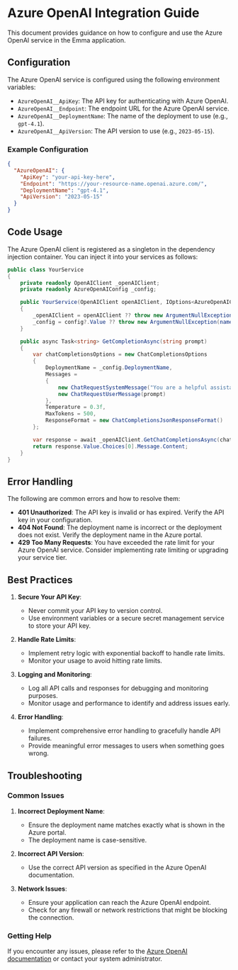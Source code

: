 # Azure OpenAI Integration Guide

This document provides guidance on how to configure and use the Azure OpenAI service in the Emma application.

## Configuration

The Azure OpenAI service is configured using the following environment variables:

- `AzureOpenAI__ApiKey`: The API key for authenticating with Azure OpenAI.
- `AzureOpenAI__Endpoint`: The endpoint URL for the Azure OpenAI service.
- `AzureOpenAI__DeploymentName`: The name of the deployment to use (e.g., `gpt-4.1`).
- `AzureOpenAI__ApiVersion`: The API version to use (e.g., `2023-05-15`).

### Example Configuration

```json
{
  "AzureOpenAI": {
    "ApiKey": "your-api-key-here",
    "Endpoint": "https://your-resource-name.openai.azure.com/",
    "DeploymentName": "gpt-4.1",
    "ApiVersion": "2023-05-15"
  }
}
```

## Code Usage

The Azure OpenAI client is registered as a singleton in the dependency injection container. You can inject it into your services as follows:

```csharp
public class YourService
{
    private readonly OpenAIClient _openAIClient;
    private readonly AzureOpenAIConfig _config;

    public YourService(OpenAIClient openAIClient, IOptions<AzureOpenAIConfig> config)
    {
        _openAIClient = openAIClient ?? throw new ArgumentNullException(nameof(openAIClient));
        _config = config?.Value ?? throw new ArgumentNullException(nameof(config));
    }

    public async Task<string> GetCompletionAsync(string prompt)
    {
        var chatCompletionsOptions = new ChatCompletionsOptions
        {
            DeploymentName = _config.DeploymentName,
            Messages =
            {
                new ChatRequestSystemMessage("You are a helpful assistant."),
                new ChatRequestUserMessage(prompt)
            },
            Temperature = 0.3f,
            MaxTokens = 500,
            ResponseFormat = new ChatCompletionsJsonResponseFormat()
        };

        var response = await _openAIClient.GetChatCompletionsAsync(chatCompletionsOptions);
        return response.Value.Choices[0].Message.Content;
    }
}
```

## Error Handling

The following are common errors and how to resolve them:

- **401 Unauthorized**: The API key is invalid or has expired. Verify the API key in your configuration.
- **404 Not Found**: The deployment name is incorrect or the deployment does not exist. Verify the deployment name in the Azure portal.
- **429 Too Many Requests**: You have exceeded the rate limit for your Azure OpenAI service. Consider implementing rate limiting or upgrading your service tier.

## Best Practices

1. **Secure Your API Key**:
   - Never commit your API key to version control.
   - Use environment variables or a secure secret management service to store your API key.

2. **Handle Rate Limits**:
   - Implement retry logic with exponential backoff to handle rate limits.
   - Monitor your usage to avoid hitting rate limits.

3. **Logging and Monitoring**:
   - Log all API calls and responses for debugging and monitoring purposes.
   - Monitor usage and performance to identify and address issues early.

4. **Error Handling**:
   - Implement comprehensive error handling to gracefully handle API failures.
   - Provide meaningful error messages to users when something goes wrong.

## Troubleshooting

### Common Issues

1. **Incorrect Deployment Name**:
   - Ensure the deployment name matches exactly what is shown in the Azure portal.
   - The deployment name is case-sensitive.

2. **Incorrect API Version**:
   - Use the correct API version as specified in the Azure OpenAI documentation.

3. **Network Issues**:
   - Ensure your application can reach the Azure OpenAI endpoint.
   - Check for any firewall or network restrictions that might be blocking the connection.

### Getting Help

If you encounter any issues, please refer to the [Azure OpenAI documentation](https://learn.microsoft.com/en-us/azure/ai-services/openai/) or contact your system administrator.
